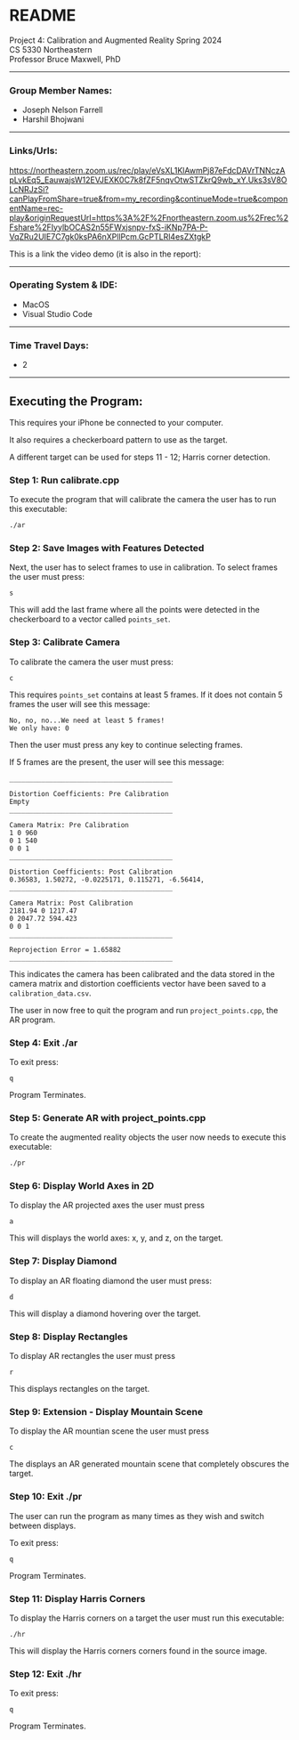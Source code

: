 # README  
Project 4: Calibration and Augmented Reality
Spring 2024  
CS 5330 Northeastern  
Professor Bruce Maxwell, PhD
___

### Group Member Names:
* Joseph Nelson Farrell 
* Harshil Bhojwani

___

### Links/Urls:

https://northeastern.zoom.us/rec/play/eVsXL1KlAwmPj87eFdcDAVrTNNczApLvkEq5_EauwajsW12EVJEXK0C7k8fZF5nqvOtwSTZkrQ9wb_xY.Uks3sV8OLcNRJzSi?canPlayFromShare=true&from=my_recording&continueMode=true&componentName=rec-play&originRequestUrl=https%3A%2F%2Fnortheastern.zoom.us%2Frec%2Fshare%2FIyylbOCAS2n55FWxjsnpv-fxS-iKNp7PA-P-VqZRu2UIE7C7gk0ksPA6nXPllPcm.GcPTLRl4esZXtgkP

This is a link the video demo (it is also in the report):


___

### Operating System & IDE:
* MacOS
* Visual Studio Code

___

### Time Travel Days:
* 2

___
## Executing the Program:

This requires your iPhone be connected to your computer.

It also requires a checkerboard pattern to use as the target.

A different target can be used for steps 11 - 12; Harris corner detection.

### Step 1: Run calibrate.cpp

To execute the program that will calibrate the camera the user has to run this executable:
```bash
./ar
```

### Step 2: Save Images with Features Detected

Next, the user has to select frames to use in calibration. To select frames the user must press:

```
s
```
This will add the last frame where all the points were detected in the checkerboard to a vector called ```points_set```. 

### Step 3: Calibrate Camera
To calibrate the camera the user must press:
```
c
```

This requires ```points_set``` contains at least 5 frames. If it does not contain 5 frames the user will see this message:
```
No, no, no...We need at least 5 frames!
We only have: 0
```

Then the user must press any key to continue selecting frames.

If 5 frames are the present, the user will see this message:
```
_________________________________________
 
Distortion Coefficients: Pre Calibration
Empty
_________________________________________
 
Camera Matrix: Pre Calibration 
1 0 960 
0 1 540 
0 0 1 
_________________________________________
 
Distortion Coefficients: Post Calibration
0.36583, 1.50272, -0.0225171, 0.115271, -6.56414, 
_________________________________________
 
Camera Matrix: Post Calibration 
2181.94 0 1217.47 
0 2047.72 594.423 
0 0 1 
_________________________________________
 
Reprojection Error = 1.65882
_________________________________________
```
This indicates the camera has been calibrated and the data stored in the camera matrix and distortion coefficients vector have been saved to a ```calibration_data.csv```.

The user in now free to quit the program and run ```project_points.cpp```, the AR program.


### Step 4: Exit ./ar

To exit press: 
```
q
```
Program Terminates.

### Step 5: Generate AR with project_points.cpp
To create the augmented reality objects the user now needs to execute this executable:
```bash
./pr
```
### Step 6: Display World Axes in 2D
To display the AR projected axes the user must press
```
a
```
This will displays the world axes: x, y, and z, on the target.

### Step 7: Display Diamond
To display an AR floating diamond the user must press:
```
d
```
This will display a diamond hovering over the target.

### Step 8: Display Rectangles
To display AR rectangles the user must press 
```
r
```
This displays rectangles on the target.

### Step 9: Extension - Display Mountain Scene
To display the AR mountian scene the user must press 
```
c
```
The displays an AR generated mountain scene that completely obscures the target.

### Step 10: Exit ./pr
The user can run the program as many times as they wish and switch between displays.  

To exit press: 
```
q
```
Program Terminates.

### Step 11: Display Harris Corners
To display the Harris corners on a target the user must run this executable: 

```
./hr
```

This will display the Harris corners corners found in the source image.

### Step 12: Exit ./hr
  
To exit press: 
```
q
```
Program Terminates.


